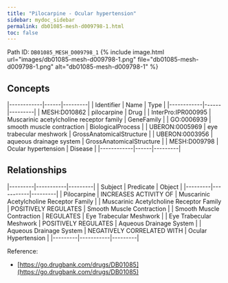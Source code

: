 ```yaml
---
title: "Pilocarpine - Ocular hypertension"
sidebar: mydoc_sidebar
permalink: db01085-mesh-d009798-1.html
toc: false 
---
```



Path ID: `DB01085_MESH_D009798_1`
{% include image.html url="images/db01085-mesh-d009798-1.png" file="db01085-mesh-d009798-1.png" alt="db01085-mesh-d009798-1" %}

## Concepts

|------------|------|---------|
| Identifier | Name | Type    |
|------------|------|---------|
| MESH:D010862 | pilocarpine | Drug |
| InterPro:IPR000995 | Muscarinic acetylcholine receptor family | GeneFamily |
| GO:0006939 | smooth muscle contraction | BiologicalProcess |
| UBERON:0005969 | eye trabecular meshwork | GrossAnatomicalStructure |
| UBERON:0003956 | aqueous drainage system | GrossAnatomicalStructure |
| MESH:D009798 | Ocular hypertension | Disease |
|------------|------|---------|

## Relationships

|---------|-----------|---------|
| Subject | Predicate | Object  |
|---------|-----------|---------|
| Pilocarpine | INCREASES ACTIVITY OF | Muscarinic Acetylcholine Receptor Family |
| Muscarinic Acetylcholine Receptor Family | POSITIVELY REGULATES | Smooth Muscle Contraction |
| Smooth Muscle Contraction | REGULATES | Eye Trabecular Meshwork |
| Eye Trabecular Meshwork | POSITIVELY REGULATES | Aqueous Drainage System |
| Aqueous Drainage System | NEGATIVELY CORRELATED WITH | Ocular Hypertension |
|---------|-----------|---------|

Reference: 
  - [https://go.drugbank.com/drugs/DB01085](https://go.drugbank.com/drugs/DB01085)
